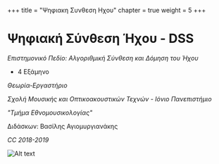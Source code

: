 +++
title = "Ψηφιακη Συνθεση Ηχου"
chapter = true
weight = 5
+++


# Ψηφιακή Σύνθεση Ήχου - DSS

*Επιστημονικό Πεδίο: Αλγοριθμική Σύνθεση και Δόμηση του Ήχου*

- 4 Εξάμηνο 

*Θεωρία-Εργαστήριο*

*Σχολή Μουσικής και Οπτικοακουστικών Τεχνών - Ιόνιο Πανεπιστήμιο*

*"Τμήμα Εθνομουσικολογίας"*

Διδάσκων: Βασίλης Αγιομυργιανάκης

*CC 2018-2019*


![Alt text][id]

[id]: https://img00.deviantart.net/ad9f/i/2018/030/a/2/substructivo_copy_by_basmur-dc1o257.png "Fragments"


